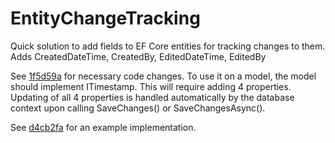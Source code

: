 # EntityChangeTracking
Quick solution to add fields to EF Core entities for tracking changes to them. Adds CreatedDateTime, CreatedBy, EditedDateTime, EditedBy

See [1f5d59a](https://github.com/Connor-R-McNeely/AspNetCore_EntityChangeTracking/commit/1f5d59a646b79c0285317ec55e6afc1407993143) for necessary code changes.
To use it on a model, the model should implement ITimestamp. This will require adding 4 properties. Updating of all 4 properties is handled automatically by the database context upon calling SaveChanges() or SaveChangesAsync().

See [d4cb2fa](https://github.com/Connor-R-McNeely/AspNetCore_EntityChangeTracking/commit/d4cb2fadded47c9488c76c2038e5297c4bab5d6c) for an example implementation.
